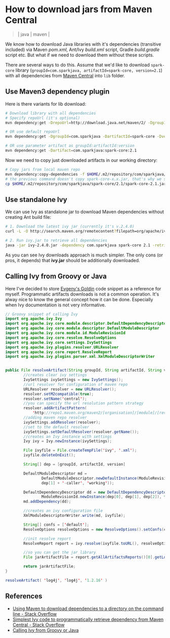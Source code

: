 # How to download jars from Maven Central
> | java | maven |

We know how to download Java libraries with it's dependencies (transitive included) via Maven _pom.xml_, Ant/Ivy _build.xml_ script, Gradle _build.gradle_ script etc. 
But what if we need to download them without these scripts.

There are several ways to do this.
Assume that we'd like to download `spark-core` library (`groupId=com.sparkjava, artifactId=spark-core, version=2.1`) with all dependencies from [Maven Central](http://search.maven.org/#artifactdetails%7Ccom.sparkjava%7Cspark-core%7C2.1%7Cjar) into `lib` folder.

## Use Maven3 dependency plugin

Here is there variants for lib download:

```bash 
# Download library with all dependencies
# Specify repoUrl (it's optional)
mvn dependency:get -DrepoUrl=http://download.java.net/maven/2/ -DgroupId=com.sparkjava -DartifactId=spark-core -Dversion=2.1

# OR use default repoUrl
mvn dependency:get -DgroupId=com.sparkjava -DartifactId=spark-core -Dversion=2.1

# OR use parameter artifact as groupId:artifactId:version
mvn dependency:get -Dartifact=com.sparkjava:spark-core:2.1
```

Now we need to copy just downloaded artifacts in our working directory:

```bash 
# Copy jars from local maven repo
mvn dependency:copy-dependencies -f $HOME/.m2/repository/com/sparkjava/spark-core/2.1/spark-core-2.1.pom -DoutputDirectory=$(pwd)/lib
# the previous command doesn't copy spark-core-x.x.jar, that's why we should copy it manually
cp $HOME/.m2/repository/com/sparkjava/spark-core/2.1/spark-core-2.1.jar $(pwd)/lib
```

## Use standalone Ivy

We can use Ivy as standalone jar to download Maven dependencies without creating Ant build file:

```bash
# 1. Download the latest ivy jar (currently it's v.2.4.0)
curl -L -O http://search.maven.org/remotecontent?filepath=org/apache/ivy/ivy/2.4.0/ivy-2.4.0.jar

# 2. Run ivy.jar to retrieve all dependencies
java -jar ivy-2.4.0.jar -dependency com.sparkjava spark-core 2.1 -retrieve "lib/[artifact]-[revision](-[classifier]).[ext]"
```

As you can see Ivy downloads approach is much simpler. The only cons (or pros, it depends) that **ivy.jar** should be additionally downloaded.

## Calling Ivy from Groovy or Java

Here I've decided to store [Evgeny's Goldin](http://makandracards.com/evgeny-goldin/5817-calling-ivy-from-groovy-or-java) code snippet as a reference for myself. Programmatic artifacts downloads is not a common operation. It's alway nice to know the general concept how it can be done. Especially when Ivy documentation is not very informative.

```java
// Groovy snippet of calling Ivy
import org.apache.ivy.Ivy
import org.apache.ivy.core.module.descriptor.DefaultDependencyDescriptor
import org.apache.ivy.core.module.descriptor.DefaultModuleDescriptor
import org.apache.ivy.core.module.id.ModuleRevisionId
import org.apache.ivy.core.resolve.ResolveOptions
import org.apache.ivy.core.settings.IvySettings
import org.apache.ivy.plugins.resolver.URLResolver
import org.apache.ivy.core.report.ResolveReport
import org.apache.ivy.plugins.parser.xml.XmlModuleDescriptorWriter


public File resolveArtifact(String groupId, String artifactId, String version) {
        //creates clear ivy settings
        IvySettings ivySettings = new IvySettings();
        //url resolver for configuration of maven repo
        URLResolver resolver = new URLResolver();
        resolver.setM2compatible(true);
        resolver.setName('central');
        //you can specify the url resolution pattern strategy
        resolver.addArtifactPattern(
            'http://repo1.maven.org/maven2/[organisation]/[module]/[revision]/[artifact](-[revision]).[ext]');
        //adding maven repo resolver
        ivySettings.addResolver(resolver);
        //set to the default resolver
        ivySettings.setDefaultResolver(resolver.getName());
        //creates an Ivy instance with settings
        Ivy ivy = Ivy.newInstance(ivySettings);

        File ivyfile = File.createTempFile('ivy', '.xml');
        ivyfile.deleteOnExit();

        String[] dep = [groupId, artifactId, version]

        DefaultModuleDescriptor md =
                DefaultModuleDescriptor.newDefaultInstance(ModuleRevisionId.newInstance(dep[0],
                dep[1] + '-caller', 'working'));

        DefaultDependencyDescriptor dd = new DefaultDependencyDescriptor(md,
                ModuleRevisionId.newInstance(dep[0], dep[1], dep[2]), false, false, true);
        md.addDependency(dd);

        //creates an ivy configuration file
        XmlModuleDescriptorWriter.write(md, ivyfile);

        String[] confs = ['default'];
        ResolveOptions resolveOptions = new ResolveOptions().setConfs(confs);

        //init resolve report
        ResolveReport report = ivy.resolve(ivyfile.toURL(), resolveOptions);

        //so you can get the jar library
        File jarArtifactFile = report.getAllArtifactsReports()[0].getLocalFile();

        return jarArtifactFile;
}

resolveArtifact( 'log4j', 'log4j', '1.2.16' )
```

## References

- [Using Maven to download dependencies to a directory on the command line - Stack Overflow](http://stackoverflow.com/questions/15450383/using-maven-to-download-dependencies-to-a-directory-on-the-command-line/15456621)
- [Simplest Ivy code to programmatically retrieve dependency from Maven Central - Stack Overflow](http://stackoverflow.com/questions/15598612/simplest-ivy-code-to-programmatically-retrieve-dependency-from-maven-central)
- [Calling Ivy from Groovy or Java](http://makandracards.com/evgeny-goldin/5817-calling-ivy-from-groovy-or-java)
